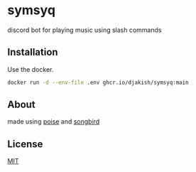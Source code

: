 # symsyq

discord bot for playing music using slash commands

## Installation

Use the docker.

```bash
docker run -d --env-file .env ghcr.io/djakish/symsyq:main
```

## About
made using [poise](https://github.com/kangalioo/poise) and [songbird](https://github.com/serenity-rs/songbird) 


## License
[MIT](https://choosealicense.com/licenses/mit/)
